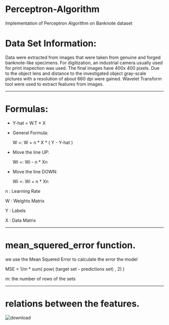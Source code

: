 # Perceptron-Algorithm
Implementation of Perceptron Algorithm on Banknote dataset

# Data Set Information:

Data were extracted from images that were taken from genuine and forged banknote-like specimens.
For digitization, an industrial camera usually used for print inspection was used.
The final images have 400x 400 pixels.
Due to the object lens and distance to the investigated object gray-scale pictures with a resolution of about 660 dpi were gained.
Wavelet Transform tool were used to extract features from images.

--------------------------------------------------------------

# Formulas:

- Y-hat = W.T * X

- General Formula:

     W =: W + n * X * ( Y - Y-hat )


- Move the line UP:

     Wi =: Wi - n * Xn


- Move the line DOWN:

     Wi =: Wi + n * Xn
     
     
n : Learning Rate

W : Weights Matrix

Y : Labels

X : Data Matrix

--------------------------------------------------------------

# mean_squered_error function.

we use the Mean Squered Error to calculate the error the model

MSE = 1/m * sum( pow( (target set - predictions set) , 2) )

m: the number of rows of the sets

--------------------------------------------------------------

# relations between the features.

![download](https://user-images.githubusercontent.com/83607748/184507187-3c782fc8-41d3-427a-b988-83313340b852.png)


